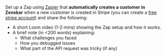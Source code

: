 Set up a Zap using [Zapier](https://zapier.com/sign-up) that **automatically creates a customer in Zenskar** when a new customer is created in Stripe (you can create a [free stripe account](https://dashboard.stripe.com/register)) and share the following:

- A short Loom video (1-2 mins) showing the Zap setup and how it works.
- A brief note (in <200 words) explaining:
    - What challenges you faced
    - How you debugged issues
    - What part of the API request was tricky (if any)